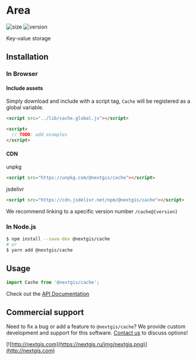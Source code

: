 # Area

![size](https://img.shields.io/bundlephobia/minzip/@nextgis/cache) ![version](https://img.shields.io/npm/v/@nextgis/cache)

Key-value storage

## Installation

### In Browser

#### Include assets

Simply download and include with a script tag, `Cache` will be registered as a global variable.

```html
<script src="../lib/cache.global.js"></script>

<script>
  // TODO: add examples
</script>
```

#### CDN

unpkg

```html
<script src="https://unpkg.com/@nextgis/cache"></script>
```

jsdelivr

```html
<script src="https://cdn.jsdelivr.net/npm/@nextgis/cache"></script>
```

We recommend linking to a specific version number `/cache@[version]`

### In Node.js

```bash
$ npm install --save-dev @nextgis/cache
# or
$ yarn add @nextgis/cache
```

## Usage

```javascript
import Cache from '@nextgis/cache';
```

Check out the [API Documentation](https://github.com/nextgis/nextgis_frontend/blob/master/markdown/cache.md)

## Commercial support

Need to fix a bug or add a feature to `@nextgis/cache`? We provide custom development and support for this software. [Contact us](http://nextgis.com/contact/) to discuss options!

[![http://nextgis.com](https://nextgis.ru/img/nextgis.png)](http://nextgis.com)

